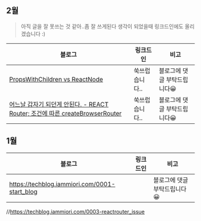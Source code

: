 ## 2월
> 아직 글을 잘 못쓰는 것 같아..좀 잘 쓰게된다 생각이 되었을때 링크드인에도 올리겠습니다 :) <br/>

|블로그|링크드인|비고|
|-----|-----|-----|
|[PropsWithChildren vs ReactNode](https://techblog.iammiori.com/0002-propsWithChildren_ReactNode)|쑥쓰럽습니다..|블로그에 댓글 부탁드립니다😀|
|[어느날 갑자기 되던게 안된다. - REACT Router; 조건에 따른 createBrowserRouter](https://techblog.iammiori.com/0003-reactrouter_issue)|쑥쓰럽습니다..|블로그에 댓글 부탁드립니다😀|


## 1월
|블로그|링크드인|비고|
|-----|-----|-----|
|https://techblog.iammiori.com/0001-start_blog||블로그에 댓글 부탁드립니다😀|
//https://techblog.iammiori.com/0003-reactrouter_issue
